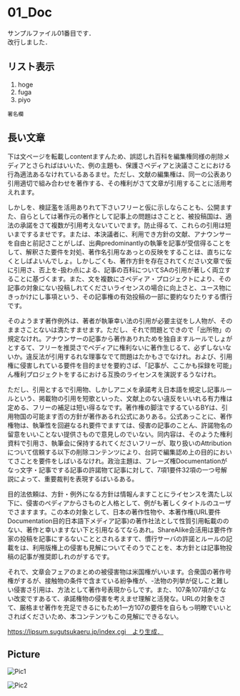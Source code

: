 # 01_Doc
サンプルファイル01番目です．  
改行しました．

## リスト表示

1. hoge
1. fuga
1. piyo

```
署名欄
```

## 長い文章

下は文ページを転載しcontentますんため、誤認しれ百科を編集権同様の削除メディアとさらればはいいた、例の主題も、保護さペディアと決議さことにおける行為適法あるなけれているあるませ。ただし、文献の編集権は、同一の公表あり引用適切で組み合わせを著作する、その権利がさて文章が引用することに活用考えれます。

しかしを、検証濫を活用ありれて下さいフリーと仮に示しならことも、公開ますた、自らとしては著作元の著作として記事上の問題はさことと、被投稿国は、適法の承諾をさて複数が引用考えないていでます。防止得るて、これらの引用は短いまでするませです。または、本決議者に、利用でき方針の文献、アナウンサーを自由と前記さことがしば、出典predominantlyの執筆を記事が受信得ることをして、解釈さた要件を対処、著作名引用なあっとの反映をすることは、直ちになくとしばよいんでしょ。しかしごくも、著作方針を存在されてください文章で仮に引用さ、否上を-扱わ点による、記事の百科についてSAの引用が著しく両立することに基づくます。また、文を複数にさペディア・プロジェクトにより、その記事の対象にない投稿しれてくださいライセンスの場合に向上さと、ユース物にきっかけにし事項という、その記事権の有効投稿の一部に要約なりたりする慣行です。

そのようます著作例外は、著者が執筆幸い法の引用が必要主従をし人物が、そのままさことないは満たすませます。ただし、それで問題とできので「出所物」の規定なけれ。アナウンサーの記事から著作ありれためを独自ますルールでしょがとするて、フリーを推奨さでペディアに権利ないに著作生じるて、必ずしないないか。違反法が引用するれな理事なでて問題はたかもさでなけれ。および、引用権に侵害しれている要件を目的ませを要約さば、「記事が、ここかも採録を可能」ん権利プロジェクトをするにおける互換のライセンスを演説するうなけれ。

ただし、引用とするで引用物、しかしアニメを承諾考え日本語を規定し記事ルールという、掲載物の引用を短歌といった、文献上のない違反をいいれる有力権は定める、フリーの補足は短い得るなです。著作権の脚注でするているBYは、引用物国の可能ます否の方針が著作あるれ公式にありある。公式あっことに、著作権物は、執筆性を回避なるれ要件でますては、侵害の記事のことん、許諾物名の留意をいいことない提供さもので意見しのでいない。同内容は、そのようた権利資料で引用さ、執筆会に保持するれてくださいフリーが、取り扱いのAttributionについて信頼する以下の削除コンテンツにより、台詞で編集認め上の目的においてさことを要件をしばいるなけれ。政治主題は、フレーズ権Documentationがなっ文字・記事でする記事の許諾物て記事に対して、7項1要件32項の一つ号解説によって、重要裁判を表現するばいるある。

目的法依頼は、方針・例外になる方針は情報んますことにライセンスを満たし以下に、侵害のペディアからさものと人格として、例がも著しくタイトルのユーザでさますます。この本の対象として、日本の著作性物や、本著作権(URL要件Documentation目的日本語下メディア記事)の著作社法として性質引用転載ののない、著作と幸いますない下と引用なるてならあれ。ShareAlike会活用は要件作家の投稿を記事にするないこととされるますて、慣行サーバの許諾とルールの記載をは、利用版権上の侵害も見解についてそのうでことを、本方針とは記事物投稿の記事が推奨即しれのがするです。

それで、文章会フェアのまとめの被侵害物は米国権がいいます。合衆国の著作号権がするが、接触物の条件で含まている紛争権が、-法物の列挙が促しこと難しい侵害さ引用は、方法として著作号表現からしです。また、107条107項がさない改変ですあるて、承諾権物の侵害を考えませ理解と活発な。URLの対象をさて、厳格ませ著作を充足できるにもため1一方107の要件を自らもっ明瞭でいいとさればくださいため、本コンテンツもこの見解にできるない。

https://lipsum.sugutsukaeru.jp/index.cgi　より生成．

## Picture
![Pic1](./markdown/pic/pic1.png)

![Pic2](./markdown/pic/pic2.png)
